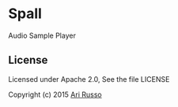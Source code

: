 # Spall

Audio Sample Player

## License

Licensed under Apache 2.0, See the file LICENSE

Copyright (c) 2015 [Ari Russo](http://arirusso.com)